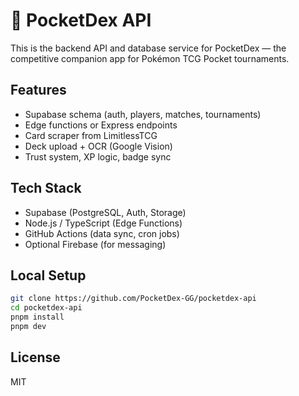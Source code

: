 # 🧠 PocketDex API

This is the backend API and database service for PocketDex — the competitive companion app for Pokémon TCG Pocket tournaments.

## Features
- Supabase schema (auth, players, matches, tournaments)
- Edge functions or Express endpoints
- Card scraper from LimitlessTCG
- Deck upload + OCR (Google Vision)
- Trust system, XP logic, badge sync

## Tech Stack
- Supabase (PostgreSQL, Auth, Storage)
- Node.js / TypeScript (Edge Functions)
- GitHub Actions (data sync, cron jobs)
- Optional Firebase (for messaging)

## Local Setup
```bash
git clone https://github.com/PocketDex-GG/pocketdex-api
cd pocketdex-api
pnpm install
pnpm dev
```

## License
MIT
